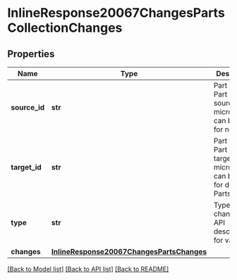 # InlineResponse20067ChangesPartsCollectionChanges

## Properties
Name | Type | Description | Notes
------------ | ------------- | ------------- | -------------
**source_id** | **str** | Part Id of the Part in the source             microversion, can be null for new Parts | [optional] 
**target_id** | **str** | Part Id of the Part in the target             microversion, can be null for deleted Parts | [optional] 
**type** | **str** | Type of the change (see API description             for values) | [optional] 
**changes** | [**InlineResponse20067ChangesPartsChanges**](InlineResponse20067ChangesPartsChanges.md) |  | [optional] 

[[Back to Model list]](../README.md#documentation-for-models) [[Back to API list]](../README.md#documentation-for-api-endpoints) [[Back to README]](../README.md)


